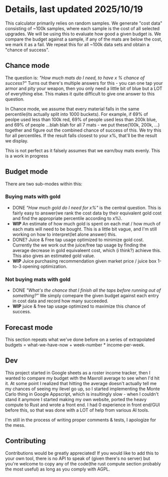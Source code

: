 # Details, last updated 2025/10/19

This calculator primarily relies on random samples. We generate "cost data" consisting of ~100k samples, where each sample is the cost of all selected upgrades. We will be using this to evaluate how good a given budget is. We compare the budget against a sample, if any of the mats are below the cost, we mark it as a fail. We repeat this for all ~100k data sets and obtain a "chance of success".

## Chance mode

The question is: *"How much mats do I need, to have x % chance of success?"* Turns out there's multiple answers for this - you can one tap your armor and pity your weapon, then you only need a little bit of blue but a LOT of everything else. This makes it quite difficult to give one answer to this question.

In Chance mode, we assume that every material falls in the same percentile(its actually split into 1000 buckets). For example, if 69% of peolpe used less than 100k red, 69% of people used less than 200k blue, and 69% of people ...blah blah for all 7 mats - we put these(100k, 200k, ...) together and figure out the combined chance of success of this. We try this for all percentiles. If the result falls closest to your x%, that'll be the result we display.

This is not perfect as it falsely assumes that we earn/buy mats evenly. This is a work in progress

## Budget mode

There are two sub-modes within this:

### Buying mats with gold

- DONE *"How much gold do I need for x%"* is the central question. This is fairly easy to answer(we rank the cost data by their equivalent gold cost and find the appropriate percentile according to x%).
- **WIP** An estimate of how much gold is spent on each mat / how much of each mats will need to be bought. This is a little bit vague, and I'm still working on how to interpret(let alone answer) this.
- DONE? Juice & Free tap usage optimized to minimize gold cost. Currently the we work out the juice/free tap usage by finding the average decrease in gold equivaleent cost, which (i think?) achieve this. This also gives an estimated gold value.
- **WIP** Juice purchasing recommendation given market price / juice box 1-to-3 opening optimization.

### Not buying mats with gold

- DONE *"What's the chance that I finish all the taps before running out of something?"* We simply comepare the given budget against each entry in cost data and record how many succeeded.
- **WIP** juice & free tap usage optimized to maximize this chance of success.

## Forecast mode

This section repeats what we've done before on a series of extrapolated budgets = what-we-have-now + week-number * income-per-week.

## Dev

This project started in Google sheets as a roster income tracker, then I wanted to compare my budget with the Maxroll average to see when I'd hit it. At some point I realized that hitting the average doesn't actually tell me my chances of seeing my ilevel go up, so I started implementing the Monte Carlo thing in Google Appscript, which is insultingly slow - when I couldn't stand it anymore I started making my own website, ported the heavy compute to Rust and wrote a front end. I had 0 experience in front end/GUI before this, so that was done with a LOT of help from various AI tools.

I'm still in the process of writing proper comments & tests, I apologize for the mess.

## Contributing

Contributions would be greatly appreciated! If you would like to add this to your own tool, there is no API to speak of (given there's no server) but you're welcome to copy any of the code(the rust compute section probably the most useful) as long as you comply with AGPL.
